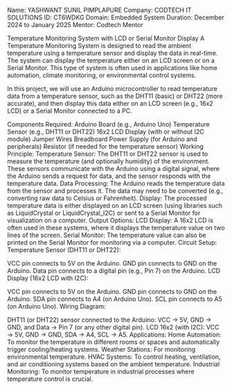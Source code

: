 Name: YASHWANT SUNIL PIMPLAPURE
Company: CODTECH IT SOLUTIONS
ID: CT6WDKG
Domain: Embedded System
Duration: December 2024 to January 2025
Mentor: Codtech Mentor


Temperature Monitoring System with LCD or Serial Monitor Display
A Temperature Monitoring System is designed to read the ambient temperature using a temperature sensor and display the data in real-time. The system can display the temperature either on an LCD screen or on a Serial Monitor. This type of system is often used in applications like home automation, climate monitoring, or environmental control systems.

In this project, we will use an Arduino microcontroller to read temperature data from a temperature sensor, such as the DHT11 (basic) or DHT22 (more accurate), and then display this data either on an LCD screen (e.g., 16x2 LCD) or a Serial Monitor connected to a PC.

Components Required:
Arduino Board (e.g., Arduino Uno)
Temperature Sensor (e.g., DHT11 or DHT22)
16x2 LCD Display (with or without I2C module)
Jumper Wires
Breadboard
Power Supply (for Arduino and peripherals)
Resistor (if needed for the temperature sensor)
Working Principle:
Temperature Sensor:
The DHT11 or DHT22 sensor is used to measure the temperature (and optionally humidity) of the environment.
These sensors communicate with the Arduino using a digital signal, where the Arduino sends a request for data, and the sensor responds with the temperature data.
Data Processing:
The Arduino reads the temperature data from the sensor and processes it. The data may need to be converted (e.g., converting raw data to Celsius or Fahrenheit).
Display:
The processed temperature data is either displayed on an LCD screen (using libraries such as LiquidCrystal or LiquidCrystal_I2C) or sent to a Serial Monitor for visualization on a computer.
Output Options:
LCD Display: A 16x2 LCD is often used in these systems, where it displays the temperature value on two lines of the screen.
Serial Monitor: The temperature value can also be printed on the Serial Monitor for monitoring via a computer.
Circuit Setup:
Temperature Sensor (DHT11 or DHT22):

VCC pin connects to 5V on the Arduino.
GND pin connects to GND on the Arduino.
Data pin connects to a digital pin (e.g., Pin 7) on the Arduino.
LCD Display (16x2 LCD with I2C):

VCC pin connects to 5V on the Arduino.
GND pin connects to GND on the Arduino.
SDA pin connects to A4 (on Arduino Uno).
SCL pin connects to A5 (on Arduino Uno).
Wiring Diagram:

DHT11 (or DHT22) sensor connected to the Arduino: VCC → 5V, GND → GND, and Data → Pin 7 (or any other digital pin).
LCD 16x2 (with I2C): VCC → 5V, GND → GND, SDA → A4, SCL → A5.
Applications:
Home Automation: To monitor the temperature in different rooms or spaces and automatically trigger cooling/heating systems.
Weather Stations: For monitoring environmental temperature.
HVAC Systems: To control heating, ventilation, and air conditioning systems based on the ambient temperature.
Industrial Monitoring: To monitor temperature in industrial processes where temperature control is crucial.
